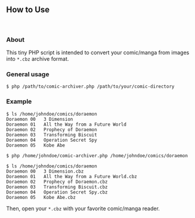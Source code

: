 ## How to Use

<br />

### About
This tiny PHP script is intended to convert your comic/manga from images into `*.cbz` archive format. 

### General usage
```
$ php /path/to/comic-archiver.php /path/to/your/comic-directory
```

### Example
```
$ ls /home/johndoe/comics/doraemon
Doraemon 00   3 Dimension
Doraemon 01   All the Way from a Future World
Doraemon 02   Prophecy of Doraemon
Doraemon 03   Transforming Biscuit
Doraemon 04   Operation Secret Spy
Doraemon 05   Kobe Abe

$ php /home/johndoe/comic-archiver.php /home/johndoe/comics/doraemon

$ ls /home/johndoe/comics/doraemon
Doraemon 00   3 Dimension.cbz
Doraemon 01   All the Way from a Future World.cbz
Doraemon 02   Prophecy of Doraemon.cbz
Doraemon 03   Transforming Biscuit.cbz
Doraemon 04   Operation Secret Spy.cbz
Doraemon 05   Kobe Abe.cbz 
```
Then, open your `*.cbz` with your favorite comic/manga reader.